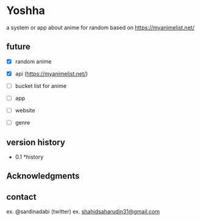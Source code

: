 # Yoshha
a system or app about anime for random based on https://myanimelist.net/

## future

- [x] random anime
- [x] api (https://myanimelist.net/)
- [ ] bucket list for anime
- [ ] app
- [ ] website
- [ ] genre


## version history
 * 0.1
  *history
  
## Acknowledgments


## contact
ex.  @sardinadabi (twitter)
ex.  shahidsaharudin31@gmail.com
